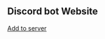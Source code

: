 ## Discord bot Website

<a class="btn btn-primary" href="https://discord.com/api/oauth2/authorize?client_id=1159398827690819637&permissions=8&scope=bot" target="_none" role="button"><i
                  class="fab fa-discord"></i> Add to server</a>
